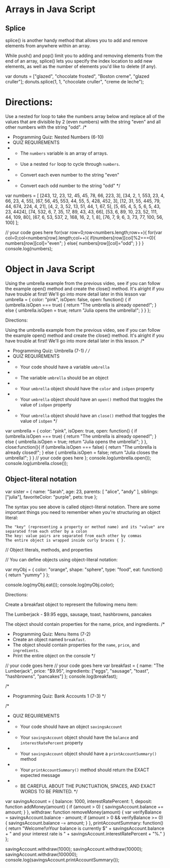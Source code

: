 # Arrays in Java Script
## Splice

splice() is another handy method that allows you to add and remove elements from anywhere within an array.

While push() and pop() limit you to adding and removing elements from the end of an array, splice() lets you specify the index location to add new elements, as well as the number of elements you'd like to delete (if any).

var donuts = ["glazed", "chocolate frosted", "Boston creme", "glazed cruller"];
donuts.splice(1, 1, "chocolate cruller", "creme de leche"); 


# Directions:

Use a nested for loop to take the numbers array below and replace all of the values that are divisible by 2 (even numbers) with the string "even" and all other numbers with the string "odd".
/*
 * Programming Quiz: Nested Numbers (6-10)
 * QUIZ REQUIREMENTS
 *   - The `numbers` variable is an array of arrays.
 *   - Use a nested `for` loop to cycle through `numbers`.
 *   - Convert each even number to the string "even"
 *   - Convert each odd number to the string "odd"
 */


var numbers = [
    [243, 12, 23, 12, 45, 45, 78, 66, 223, 3],
    [34, 2, 1, 553, 23, 4, 66, 23, 4, 55],
    [67, 56, 45, 553, 44, 55, 5, 428, 452, 3],
    [12, 31, 55, 445, 79, 44, 674, 224, 4, 21],
    [4, 2, 3, 52, 13, 51, 44, 1, 67, 5],
    [5, 65, 4, 5, 5, 6, 5, 43, 23, 4424],
    [74, 532, 6, 7, 35, 17, 89, 43, 43, 66],
    [53, 6, 89, 10, 23, 52, 111, 44, 109, 80],
    [67, 6, 53, 537, 2, 168, 16, 2, 1, 8],
    [76, 7, 9, 6, 3, 73, 77, 100, 56, 100]
];

// your code goes here
for(var row=0;row<numbers.length;row++){
    for(var col=0;col<numbers[row].length;col++){
        if(numbers[row][col]%2===0){
            numbers[row][col]="even";
        }
        else{
             numbers[row][col]="odd";
        }
    }
}
console.log(numbers);



# Object in Java Script
Using the umbrella example from the previous video, see if you can follow the example open() method and create the close() method. It's alright if you have trouble at first! We'll go into more detail later in this lesson
var umbrella = { 
  color: "pink",
  isOpen: false,
  open: function() { 
    if (umbrella.isOpen === true) {
      return "The umbrella is already opened!";
    } else {
      umbrella.isOpen = true;
      return "Julia opens the umbrella!";
    }
   }
};


Directions:

Using the umbrella example from the previous video, see if you can follow the example open() method and create the close() method. It's alright if you have trouble at first! We'll go into more detail later in this lesson.
/*
 * Programming Quiz: Umbrella (7-1)
 */
/*
 * QUIZ REQUIREMENTS
 * - Your code should have a variable `umbrella`
 * - The variable `umbrella` should be an object
 * - Your `umbrella` object should have the `color` and `isOpen` property
 * - Your `umbrella` object should have an `open()` method that toggles the value of `isOpen` property
 * - Your `umbrella` object should have an `close()` method that toggles the value of `isOpen`
 */

var umbrella = {
    color: "pink",
    isOpen: true,
    open: function() {
        if (umbrella.isOpen === true) {
            return "The umbrella is already opened!";
        } else {
            umbrella.isOpen = true;
            return "Julia opens the umbrella!";
        }
    },
    close:function(){
         if (umbrella.isOpen === false) {
            return "The umbrella is already closed!";
        } else {
            umbrella.isOpen = false;
            return "Julia closes the umbrella!";
        }
    }
    // your code goes here
};
console.log(umbrella.open());
console.log(umbrella.close());


## Object-literal notation

var sister = {
  name: "Sarah", 
  age: 23,
  parents: [ "alice", "andy" ],
  siblings: ["julia"],
  favoriteColor: "purple",
  pets: true
};

The syntax you see above is called object-literal notation. There are some important things you need to remember when you're structuring an object literal:

    The "key" (representing a property or method name) and its "value" are separated from each other by a colon
    The key: value pairs are separated from each other by commas
    The entire object is wrapped inside curly braces { }.

// Object literals, methods, and properties

// You can define objects using object-literal notation:

var myObj = { 
  color: "orange",
  shape: "sphere",
  type: "food",
  eat: function() { return "yummy" }
};

console.log(myObj.eat());
console.log(myObj.color);


Directions:

Create a breakfast object to represent the following menu item:

The Lumberjack - $9.95
eggs, sausage, toast, hashbrowns, pancakes

The object should contain properties for the name, price, and ingredients.
/*
 * Programming Quiz: Menu Items (7-2)
 * Create an object named `breakfast`. 
 * The object should contain properties for the `name`, `price`, and `ingredients`.
 * Print the entire object on the console
 */

// your code goes here
// your code goes here
var breakfast = {
    name: "The Lumberjack",
    price: "$9.95",
    ingredients: ["eggs", "sausage", "toast", "hashbrowns", "pancakes"]
};
console.log(breakfast);


/*
 * Programming Quiz: Bank Accounts 1 (7-3)
 */

/*
 * QUIZ REQUIREMENTS
 * - Your code should have an object `savingsAccount` 
 * - Your `savingsAccount` object should have the `balance` and `interestRatePercent` property
 * - Your `savingsAccount` object should have a `printAccountSummary()` method
 * - Your `printAccountSummary()` method should return the EXACT expected message
 * - BE CAREFUL ABOUT THE PUNCTUATION, SPACES, AND EXACT WORDS TO BE PRINTED.
 */


var savingsAccount = {
    balance: 1000,
    interestRatePercent: 1,
    deposit: function addMoney(amount) {
        if (amount > 0) {
            savingsAccount.balance += amount;
        }
    },
    withdraw: function removeMoney(amount) {
        var verifyBalance = savingsAccount.balance - amount;
        if (amount > 0 && verifyBalance >= 0) {
            savingsAccount.balance -= amount;
        }
    },
    printAccountSummary: function() {
        return "Welcome!\nYour balance is currently $" + savingsAccount.balance + " and your interest rate is " + savingsAccount.interestRatePercent + "%."
    }
};

savingAccount.withdraw(1000);
savingAccount.withdraw(10000);
savingAccount.withdraw(100000);
console.log(savingsAccount.printAccountSummary());

